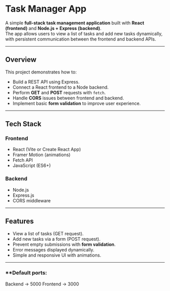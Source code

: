 # Task Manager App

A simple **full-stack task management application** built with **React (frontend)** and **Node.js + Express (backend)**.  
The app allows users to view a list of tasks and add new tasks dynamically, with persistent communication between the frontend and backend APIs.

---

## Overview

This project demonstrates how to:
- Build a REST API using Express.
- Connect a React frontend to a Node backend.
- Perform **GET** and **POST** requests with `fetch`.
- Handle **CORS** issues between frontend and backend.
- Implement basic **form validation** to improve user experience.

---

## Tech Stack

### **Frontend**
- React (Vite or Create React App)
- Framer Motion (animations)
- Fetch API
- JavaScript (ES6+)

### **Backend**
- Node.js
- Express.js
- CORS middleware

---

## Features

- View a list of tasks (GET request).
- Add new tasks via a form (POST request).
- Prevent empty submissions with **form validation**.
- Error messages displayed dynamically.
- Simple and responsive UI with animations.

---

### **Default ports:

Backend → 5000
Frontend → 3000
